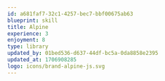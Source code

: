 ```yaml
---
id: a681faf7-32c1-4257-bec7-bbf00675ab63
blueprint: skill
title: Alpine
experience: 3
enjoyment: 8
type: library
updated_by: 01bed536-d637-44df-bc5a-0da8858e2395
updated_at: 1706908285
logo: icons/brand-alpine-js.svg
---
```

